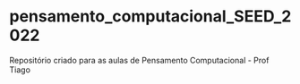 # pensamento_computacional_SEED_2022
Repositório criado para as aulas de Pensamento Computacional - Prof Tiago
